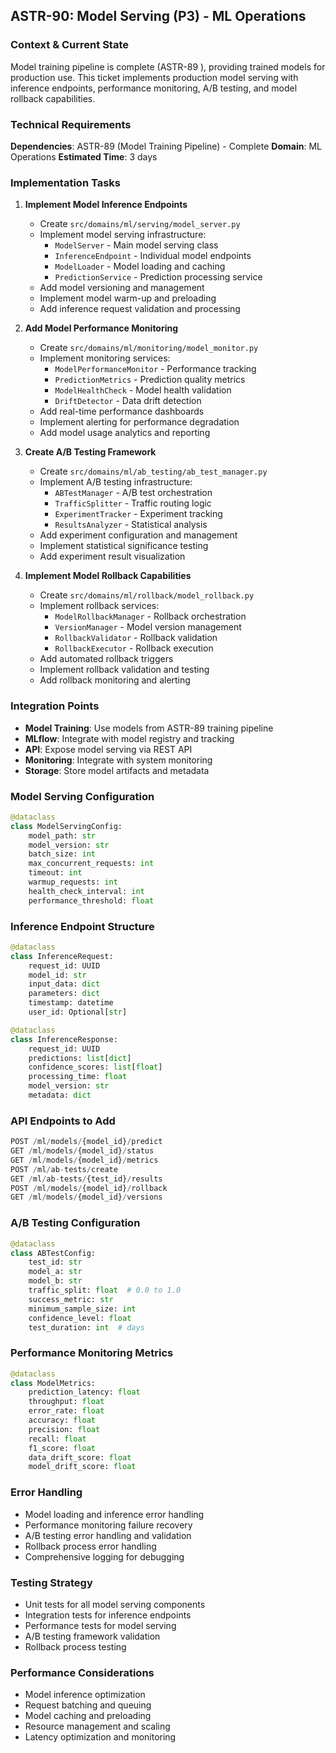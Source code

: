 ## **ASTR-90: Model Serving (P3) - ML Operations**

### **Context & Current State**
Model training pipeline is complete (ASTR-89 ), providing trained models for production use. This ticket implements production model serving with inference endpoints, performance monitoring, A/B testing, and model rollback capabilities.

### **Technical Requirements**

**Dependencies**: ASTR-89 (Model Training Pipeline) -  Complete
**Domain**: ML Operations
**Estimated Time**: 3 days

### **Implementation Tasks**

1. **Implement Model Inference Endpoints**
   - Create `src/domains/ml/serving/model_server.py`
   - Implement model serving infrastructure:
     - `ModelServer` - Main model serving class
     - `InferenceEndpoint` - Individual model endpoints
     - `ModelLoader` - Model loading and caching
     - `PredictionService` - Prediction processing service
   - Add model versioning and management
   - Implement model warm-up and preloading
   - Add inference request validation and processing

2. **Add Model Performance Monitoring**
   - Create `src/domains/ml/monitoring/model_monitor.py`
   - Implement monitoring services:
     - `ModelPerformanceMonitor` - Performance tracking
     - `PredictionMetrics` - Prediction quality metrics
     - `ModelHealthCheck` - Model health validation
     - `DriftDetector` - Data drift detection
   - Add real-time performance dashboards
   - Implement alerting for performance degradation
   - Add model usage analytics and reporting

3. **Create A/B Testing Framework**
   - Create `src/domains/ml/ab_testing/ab_test_manager.py`
   - Implement A/B testing infrastructure:
     - `ABTestManager` - A/B test orchestration
     - `TrafficSplitter` - Traffic routing logic
     - `ExperimentTracker` - Experiment tracking
     - `ResultsAnalyzer` - Statistical analysis
   - Add experiment configuration and management
   - Implement statistical significance testing
   - Add experiment result visualization

4. **Implement Model Rollback Capabilities**
   - Create `src/domains/ml/rollback/model_rollback.py`
   - Implement rollback services:
     - `ModelRollbackManager` - Rollback orchestration
     - `VersionManager` - Model version management
     - `RollbackValidator` - Rollback validation
     - `RollbackExecutor` - Rollback execution
   - Add automated rollback triggers
   - Implement rollback validation and testing
   - Add rollback monitoring and alerting

### **Integration Points**

- **Model Training**: Use models from ASTR-89 training pipeline
- **MLflow**: Integrate with model registry and tracking
- **API**: Expose model serving via REST API
- **Monitoring**: Integrate with system monitoring
- **Storage**: Store model artifacts and metadata

### **Model Serving Configuration**
```python
@dataclass
class ModelServingConfig:
    model_path: str
    model_version: str
    batch_size: int
    max_concurrent_requests: int
    timeout: int
    warmup_requests: int
    health_check_interval: int
    performance_threshold: float
```

### **Inference Endpoint Structure**
```python
@dataclass
class InferenceRequest:
    request_id: UUID
    model_id: str
    input_data: dict
    parameters: dict
    timestamp: datetime
    user_id: Optional[str]

@dataclass
class InferenceResponse:
    request_id: UUID
    predictions: list[dict]
    confidence_scores: list[float]
    processing_time: float
    model_version: str
    metadata: dict
```

### **API Endpoints to Add**
```python
POST /ml/models/{model_id}/predict
GET /ml/models/{model_id}/status
GET /ml/models/{model_id}/metrics
POST /ml/ab-tests/create
GET /ml/ab-tests/{test_id}/results
POST /ml/models/{model_id}/rollback
GET /ml/models/{model_id}/versions
```

### **A/B Testing Configuration**
```python
@dataclass
class ABTestConfig:
    test_id: str
    model_a: str
    model_b: str
    traffic_split: float  # 0.0 to 1.0
    success_metric: str
    minimum_sample_size: int
    confidence_level: float
    test_duration: int  # days
```

### **Performance Monitoring Metrics**
```python
@dataclass
class ModelMetrics:
    prediction_latency: float
    throughput: float
    error_rate: float
    accuracy: float
    precision: float
    recall: float
    f1_score: float
    data_drift_score: float
    model_drift_score: float
```

### **Error Handling**
- Model loading and inference error handling
- Performance monitoring failure recovery
- A/B testing error handling and validation
- Rollback process error handling
- Comprehensive logging for debugging

### **Testing Strategy**
- Unit tests for all model serving components
- Integration tests for inference endpoints
- Performance tests for model serving
- A/B testing framework validation
- Rollback process testing

### **Performance Considerations**
- Model inference optimization
- Request batching and queuing
- Model caching and preloading
- Resource management and scaling
- Latency optimization and monitoring
